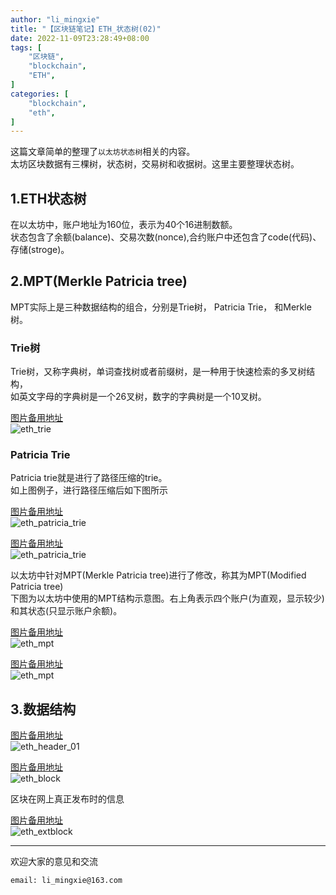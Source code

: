 ```yaml
---
author: "li_mingxie"
title: "【区块链笔记】ETH_状态树(02)"
date: 2022-11-09T23:28:49+08:00
tags: [
    "区块链",
    "blockchain",
    "ETH",
]
categories: [
    "blockchain",
    "eth",
]
---
```


这篇文章简单的整理了`以太坊状态树`相关的内容。  <!--more-->  
太坊区块数据有三棵树，状态树，交易树和收据树。这里主要整理状态树。  

## 1.ETH状态树

在以太坊中，账户地址为160位，表示为40个16进制数额。  
状态包含了余额(balance)、交易次数(nonce),合约账户中还包含了code(代码)、存储(stroge)。  

## 2.MPT(Merkle Patricia tree)

MPT实际上是三种数据结构的组合，分别是Trie树， Patricia Trie， 和Merkle树。  

### Trie树

Trie树，又称字典树，单词查找树或者前缀树，是一种用于快速检索的多叉树结构，  
如英文字母的字典树是一个26叉树，数字的字典树是一个10叉树。  

[图片备用地址](https://limingxie.github.io/images/blockchain/ethereum/eth_trie.png)  
![eth_trie](https://mingxie-blog.oss-cn-beijing.aliyuncs.com/image/blockchain/ethereum/eth_trie.png?x-oss-process=image/resize,w_350,m_lfit)  

### Patricia Trie

Patricia trie就是进行了路径压缩的trie。  
如上图例子，进行路径压缩后如下图所示  

[图片备用地址](https://limingxie.github.io/images/blockchain/ethereum/eth_patricia_trie.png)  
![eth_patricia_trie](https://mingxie-blog.oss-cn-beijing.aliyuncs.com/image/blockchain/ethereum/eth_patricia_trie.png?x-oss-process=image/resize,w_400,m_lfit)  

[图片备用地址](https://limingxie.github.io/images/blockchain/ethereum/eth_patricia_trie_01.png)  
![eth_patricia_trie](https://mingxie-blog.oss-cn-beijing.aliyuncs.com/image/blockchain/ethereum/eth_patricia_trie_01.png?x-oss-process=image/resize,w_400,m_lfit)

以太坊中针对MPT(Merkle Patricia tree)进行了修改，称其为MPT(Modified Patricia tree)  
下图为以太坊中使用的MPT结构示意图。右上角表示四个账户(为直观，显示较少)和其状态(只显示账户余额)。  

[图片备用地址](https://limingxie.github.io/images/blockchain/ethereum/eth_mpt_01.png)  
![eth_mpt](https://mingxie-blog.oss-cn-beijing.aliyuncs.com/image/blockchain/ethereum/eth_mpt_01.png)  

[图片备用地址](https://limingxie.github.io/images/blockchain/ethereum/eth_mpt.png)  
![eth_mpt](https://mingxie-blog.oss-cn-beijing.aliyuncs.com/image/blockchain/ethereum/eth_mpt.png)  

## 3.数据结构

[图片备用地址](https://limingxie.github.io/images/blockchain/ethereum/eth_header_01.png)  
![eth_header_01](https://mingxie-blog.oss-cn-beijing.aliyuncs.com/image/blockchain/ethereum/eth_header_01.png)  

[图片备用地址](https://limingxie.github.io/images/blockchain/ethereum/eth_block_01.png)  
![eth_block](https://mingxie-blog.oss-cn-beijing.aliyuncs.com/image/blockchain/ethereum/eth_block_01.png)  

区块在网上真正发布时的信息

[图片备用地址](https://limingxie.github.io/images/blockchain/ethereum/eth_extblock.png)  
![eth_extblock](https://mingxie-blog.oss-cn-beijing.aliyuncs.com/image/blockchain/ethereum/eth_extblock.png)  

----------------------------------------------
欢迎大家的意见和交流

`email: li_mingxie@163.com`
